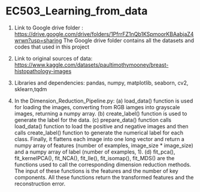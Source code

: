 # EC503_Learning_from_data
1. Link to Google drive folder : https://drive.google.com/drive/folders/1PfrrFZ1nQb1KSpmoorKBAabjaZ4wrwn?usp=sharing
The Google drive folder contains all the datasets and codes that used in this project

2. Link to original sources of data:
https://www.kaggle.com/datasets/paultimothymooney/breast-histopathology-images

3. Libraries and dependencies: pandas, numpy, matplotlib, seaborn, cv2, sklearn,tqdm

4. In the Dimension_Reduction_Pipeline.py:
  (a) load_data() function is used for loading the images, converting from RGB iamges into
grayscale images, returning a numpy array.
  (b) create_label() function is used to generate the label for the data.
  (c) prepare_data() function calls load_data() function to load the positive and negative images
and then calls create_label() function to generate the numerical label for each class.
Finally, it flattens each image into one long vector and return a numpy array of features
(number of examples, image_size * image_size) and a numpy array of label (number of
examples, 1).
  (d) fit_pca(), fit_kernelPCA(), fit_NCA(), fit_lle(), fit_isomap(), fit_MDS() are the functions used
to call the corresponding dimension reduction methods.
The input of these functions is the features and the number of key components. All these
functions return the transformed features and the reconstruction error. 
